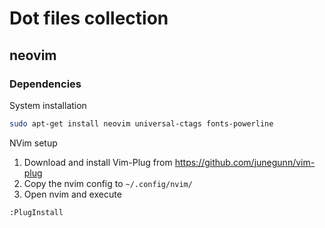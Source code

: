 # Dot files collection

## neovim
### Dependencies
System installation
```bash
sudo apt-get install neovim universal-ctags fonts-powerline
```

NVim setup
1. Download and install Vim-Plug from https://github.com/junegunn/vim-plug
2. Copy the nvim config to `~/.config/nvim/`
3. Open nvim and execute
```vim
:PlugInstall
```

